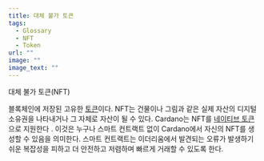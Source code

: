 ```yaml
---
title: 대체 불가 토큰
tags:
  - Glossary
  - NFT
  - Token
url: ""
image: ""
image_text: ""
---
```


대체 불가 토큰(NFT)

블록체인에 저장된 고유한 [토큰](https://www.essentialcardano.io/glossary/token)이다. NFT는 건물이나 그림과 같은 실제 자산의 디지털 소유권을 나타내거나 그 자체로 자산이 될 수 있다. Cardano는 NFT를 [네이티브 토큰](https://www.essentialcardano.io/glossary/native-tokens)으로 지원한다 . 이것은 누구나 스마트 컨트랙트 없이 Cardano에서 자신의 NFT를 생성할 수 있음을 의미한다. 스마트 컨트랙트는 이더리움에서 발견되는 오류가 발생하기 쉬운 복잡성을 피하고 더 안전하고 저렴하며 빠르게 거래할 수 있도록 한다.
